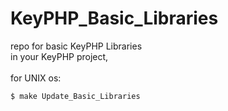 # KeyPHP_Basic_Libraries
repo for basic KeyPHP Libraries<br>
in your KeyPHP project,<br>
<br>
for UNIX os:<br>
```bash,
$ make Update_Basic_Libraries
```
